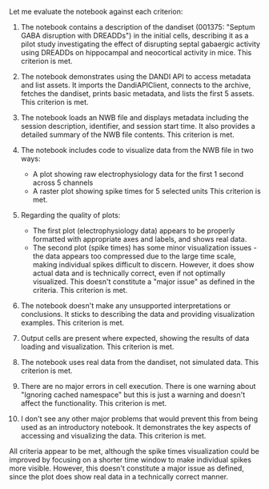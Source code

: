 Let me evaluate the notebook against each criterion:

1. The notebook contains a description of the dandiset (001375: "Septum GABA disruption with DREADDs") in the initial cells, describing it as a pilot study investigating the effect of disrupting septal gabaergic activity using DREADDs on hippocampal and neocortical activity in mice. This criterion is met.

2. The notebook demonstrates using the DANDI API to access metadata and list assets. It imports the DandiAPIClient, connects to the archive, fetches the dandiset, prints basic metadata, and lists the first 5 assets. This criterion is met.

3. The notebook loads an NWB file and displays metadata including the session description, identifier, and session start time. It also provides a detailed summary of the NWB file contents. This criterion is met.

4. The notebook includes code to visualize data from the NWB file in two ways:
   - A plot showing raw electrophysiology data for the first 1 second across 5 channels
   - A raster plot showing spike times for 5 selected units
   This criterion is met.

5. Regarding the quality of plots:
   - The first plot (electrophysiology data) appears to be properly formatted with appropriate axes and labels, and shows real data.
   - The second plot (spike times) has some minor visualization issues - the data appears too compressed due to the large time scale, making individual spikes difficult to discern. However, it does show actual data and is technically correct, even if not optimally visualized. This doesn't constitute a "major issue" as defined in the criteria.
   This criterion is met.

6. The notebook doesn't make any unsupported interpretations or conclusions. It sticks to describing the data and providing visualization examples. This criterion is met.

7. Output cells are present where expected, showing the results of data loading and visualization. This criterion is met.

8. The notebook uses real data from the dandiset, not simulated data. This criterion is met.

9. There are no major errors in cell execution. There is one warning about "Ignoring cached namespace" but this is just a warning and doesn't affect the functionality. This criterion is met.

10. I don't see any other major problems that would prevent this from being used as an introductory notebook. It demonstrates the key aspects of accessing and visualizing the data. This criterion is met.

All criteria appear to be met, although the spike times visualization could be improved by focusing on a shorter time window to make individual spikes more visible. However, this doesn't constitute a major issue as defined, since the plot does show real data in a technically correct manner.